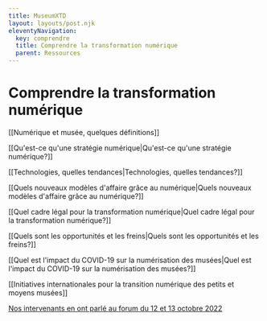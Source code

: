 ```yaml
---
title: MuseumXTD  
layout: layouts/post.njk  
eleventyNavigation:
  key: comprendre
  title: Comprendre la transformation numérique
  parent: Ressources
---
```

# Comprendre la transformation numérique
[[Numérique et musée, quelques définitions]]

[[Qu'est-ce qu'une stratégie numérique|Qu'est-ce qu'une stratégie numérique?]]

[[Technologies, quelles tendances|Technologies, quelles tendances?]]

[[Quels nouveaux modèles d'affaire grâce au numérique|Quels nouveaux modèles d'affaire grâce au numérique?]]

[[Quel cadre légal pour la transformation numérique|Quel cadre légal pour la transformation numérique?]]

[[Quels sont les opportunités et les freins|Quels sont les opportunités et les freins?]]

[[Quel est l'impact du COVID-19 sur la numérisation des musées|Quel est l'impact du COVID-19 sur la numérisation des musées?]]

[[Initiatives internationales pour la transition numérique des petits et moyens musées]]

[Nos intervenants en ont parlé au forum du 12 et 13 octobre 2022](https://www.youtube.com/channel/UCTZJM5WsXDkH8QgMdACUNyw)